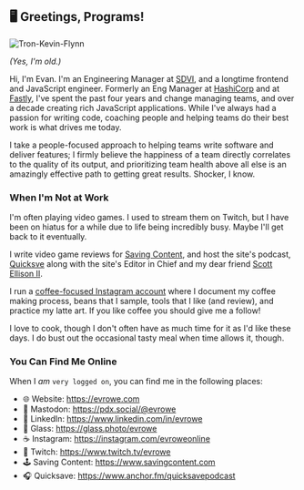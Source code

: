 ## 🖥 Greetings, Programs!

![Tron-Kevin-Flynn](https://user-images.githubusercontent.com/235133/162260910-1264067c-bdfa-486f-97bf-f3646dccb1af.jpg)

_(Yes, I'm old.)_

Hi, I'm Evan. I'm an Engineering Manager at [SDVI](https://sdvi.com), and a longtime frontend and JavaScript engineer. Formerly an Eng Manager at [HashiCorp](https://www.hashicorp.com) and at [Fastly](https://www.fastly.com), I've spent the past four years and change managing teams, and over a decade creating rich JavaScript applications. While I've always had a passion for writing code, coaching people and helping teams do their best work is what drives me today.

I take a people-focused approach to helping teams write software and deliver features; I firmly believe the happiness of a team directly correlates to the quality of its output, and prioritizing team health above all else is an amazingly effective path to getting great results. Shocker, I know.

### When I'm Not at Work

I'm often playing video games. I used to stream them on Twitch, but I have been on hiatus for a while due to life being incredibly busy. Maybe I'll get back to it eventually.

I write video game reviews for [Saving Content](https://www.savingcontent.com), and host the site's podcast, [Quicksve](https://www.anchor.fm/quicksavepodcast) along with the site's Editor in Chief and my dear friend [Scott Ellison II](https://mastodon.social/@hawkse).

I run a [coffee-focused Instagram account](https://www.instagram.com/evroweonline) where I document my coffee making process, beans that I sample, tools that I like (and review), and practice my latte art. If you like coffee you should give me a follow!
  
I love to cook, though I don't often have as much time for it as I'd like these days. I do bust out the occasional tasty meal when time allows it, though.

### You Can Find Me Online

When I _am_ `very logged on`, you can find me in the following places:

* 🌐 Website: <a href="https://evrowe.com" target="_blank">https://evrowe.com</a>
* 🐘 Mastodon: <a href="https://pdx.social/@evrowe">https://pdx.social/@evrowe</a>
* 💼 LinkedIn: <a href="https://www.linkedin.com/in/evrowe" target="_blank">https://www.linkedin.com/in/evrowe</a>
* 📸 Glass: <a href="https://glass.photo/evrowe" target="_blank">https://glass.photo/evrowe</a>
* ☕️ Instagram: <a href="https://instagram.com/evroweonline" target="_blank">https://instagram.com/evroweonline</a>
* 👾 Twitch: <a href="https://www.twitch.tv/evrowe" target="_blank">https://www.twitch.tv/evrowe</a>
* 🕹 Saving Content: <a href="https://www.savingcontent.com" target="_blank">https://www.savingcontent.com</a>
* 🎧 Quicksave: <a href="https://www.anchor.fm/quicksavepodcast" target="_blank">https://www.anchor.fm/quicksavepodcast</a>
